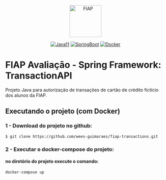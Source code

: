 <div align="center">
<a href="https://www.fiap.com.br" target="_blank">
    <img src="https://www.fiap.com.br/wp-content/themes/fiap2016/images/mobile/mba/vitrine/mba-logo.png" height="100px" alt="FIAP" class="center"/>
</a>

[![Java11](https://img.shields.io/badge/devel-Java-brightgreen)](https://docs.oracle.com/en/java/javase/11)
[![SpringBoot](https://img.shields.io/badge/framework-SpringBoot-brightgreen)](https://docs.spring.io/spring-boot/docs/current/reference/htmlsingle)
[![Docker](https://img.shields.io/badge/container-Docker-brightgreen)](https://www.docker.com)
</div>

# FIAP Avaliação - Spring Framework: TransactionAPI

Projeto Java para autorização de transações de cartão de crédito fictício dos alunos da FIAP.


## Executando o projeto (com Docker)

### 1 - Download do projeto no github:

  ```
  $ git clone https://github.com/wees-guimaraes/fiap-transactions.git
  ```

### 2 - Executar o docker-compose do projeto:
#### no diretório do projeto execute o comando:

  ```shell
  docker-compose up 
  ```
